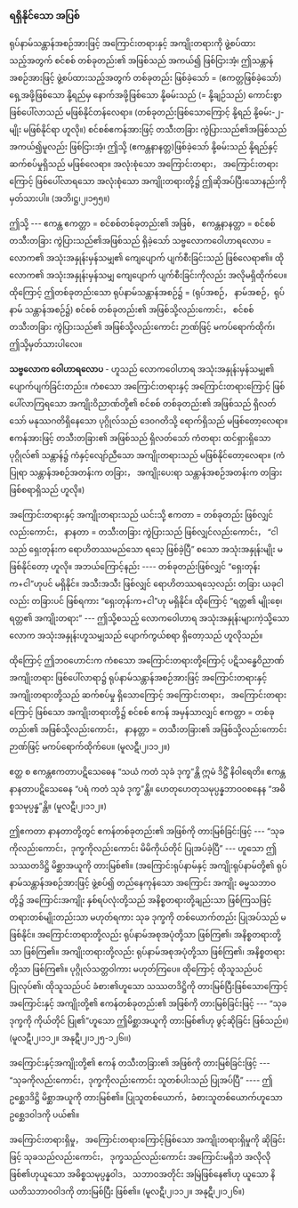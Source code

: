### ရရှိနိုင်သော အပြစ်

ရုပ်နာမ်သန္တာန်အစဉ်အားဖြင့် အကြောင်းတရားနှင့် အကျိုးတရားကို ဖွဲ့စပ်ထားသည့်အတွက် စင်စစ် တစ်ခုတည်း၏ အဖြစ်သည် အကယ်၍ ဖြစ်ငြားအံ့၊ ဤသန္တာန်အစဉ်အားဖြင့် ဖွဲ့စပ်ထားသည့်အတွက် တစ်ခုတည်း ဖြစ်ခဲ့သော် = (ဧကတ္တဖြစ်ခဲ့သော်) ရှေ့အဖို့ဖြစ်သော နို့ရည်မှ နောက်အဖို့ဖြစ်သော နို့ဓမ်းသည် (= နို့ချဉ်သည်) ကောင်းစွာ ဖြစ်ပေါ်လာသည် မဖြစ်နိုင်တန်လေရာ။ (တစ်ခုတည်းဖြစ်သောကြောင့် နို့ရည် နို့ဓမ်း-၂-မျိုး မဖြစ်နိုင်ရာ ဟူလို။) 
စင်စစ်ဧကန်အားဖြင့် တသီးတခြား ကွဲပြားသည်၏အဖြစ်သည် အကယ်၍မူလည်း ဖြစ်ငြားအံ့၊ ဤသို့ (ဧကန္တနာနတ္တ)ဖြစ်ခဲ့သော် နို့ဓမ်းသည် နို့ရည်နှင့် ဆက်စပ်မှုရှိသည် မဖြစ်လေရာ။ 
အလုံးစုံသော အကြောင်းတရား， အကြောင်းတရားကြောင့် ဖြစ်ပေါ်လာရသော အလုံးစုံသော အကျိုးတရားတို့၌ ဤဆိုအပ်ပြီးသောနည်းကို မှတ်သားပါ။ (အဘိ၊ဋ္ဌ၊၂၊၁၅၅။)

ဤသို့ --- ဧကန္တ ဧကတ္တာ = စင်စစ်တစ်ခုတည်း၏ အဖြစ်， ဧကန္တနာနတ္တာ = စင်စစ် တသီးတခြား ကွဲပြားသည်၏အဖြစ်သည် ရှိခဲ့သော် သဗ္ဗလောကဝေါဟာရလောပ = လောက၏ အသုံးအနှုန်းမှန်သမျှ၏ ကျေပျောက် ပျက်စီးခြင်းသည် ဖြစ်လေရာ၏။ 
ထိုလောက၏ အသုံးအနှုန်းမှန်သမျှ ကျေပျောက် ပျက်စီးခြင်းကိုလည်း အလိုမရှိထိုက်ပေ။ 
ထိုကြောင့် ဤတစ်ခုတည်းသော ရုပ်နာမ်သန္တာန်အစဉ်၌ = (ရုပ်အစဉ်， နာမ်အစဉ်，ရုပ်နာမ် သန္တာန်အစဉ်၌) စင်စစ် တစ်ခုတည်း၏ အဖြစ်သို့လည်းကောင်း， စင်စစ် တသီးတခြား ကွဲပြားသည်၏ အဖြစ်သို့လည်းကောင်း ဉာဏ်ဖြင့် မကပ်ရောက်ထိုက်၊ ဤသို့မှတ်သားပါလေ။

**သဗ္ဗလောက ဝေါဟာရလောပ** - ဟူသည် လောကဝေါဟာရ အသုံးအနှုန်းမှန်သမျှ၏ ပျောက်ပျက်ခြင်းတည်း။ 
ကံစသော အကြောင်းတရားနှင့် အကြောင်းတရားကြောင့် ဖြစ်ပေါ်လာကြရသော အကျိုးဝိညာဏ်တို့၏ စင်စစ် တစ်ခုတည်း၏ အဖြစ်သည် ရှိလတ်သော် မနုဿဂတိရှိနေသော ပုဂ္ဂိုလ်သည် ဒေဝဂတိသို့ ရောက်ရှိသည် မဖြစ်တော့လေရာ။ 
ဧကန်အားဖြင့် တသီးတခြား၏ အဖြစ်သည် ရှိလတ်သော် ကံတရား ထင်ရှားရှိသော ပုဂ္ဂိုလ်၏ သန္တာန်၌ ကံနှင့်လျော်ညီသော အကျိုးတရားသည် မဖြစ်နိုင်တော့လေရာ။ (ကံပြုရာ သန္တာန်အစဉ်အတန်းက တခြား， အကျိုးပေးရာ သန္တာန်အစဉ်အတန်းက တခြား ဖြစ်စရာရှိသည် ဟူလို။)

အကြောင်းတရားနှင့် အကျိုးတရားသည် ယင်းသို့ ဧကတာ = တစ်ခုတည်း ဖြစ်လျှင်လည်းကောင်း， နာနတာ = တသီးတခြား ကွဲပြားသည် ဖြစ်လျှင်လည်းကောင်း， “ငါသည် ရှေးတုန်းက ရောဟိတဿမည်သော ရသေ့ ဖြစ်ခဲ့ပြီ” စသော အသုံးအနှုန်းမျိုး မဖြစ်နိုင်တော့ ဟူလို။ 
အဘယ်ကြောင့်နည်း ---- တစ်ခုတည်းဖြစ်လျှင် “ရှေးတုန်းက+ငါ”ဟုပင် မရှိနိုင်။ 
အသီးအသီး ဖြစ်လျှင် ရောဟိတဿရသေ့လည်း တခြား ယခုငါလည်း တခြားပင် ဖြစ်ရကား “ရှေးတုန်းက+ငါ”ဟု မရှိနိုင်။ 
ထိုကြောင့် “ရတ္တ၏ မျိုးစေ့၊ ရတ္တ၏ အကျိုးတရား” --- ဤသို့စသည့် လောကဝေါဟာရ အသုံးအနှုန်းများကဲ့သို့သော လောက အသုံးအနှုန်းဟူသမျှသည် ပျောက်ကွယ်စရာ ရှိတော့သည် ဟူလိုသည်။

ထိုကြောင့် ဤဘဝဟောင်းက ကံစသော အကြောင်းတရားတို့ကြောင့် ပဋိသန္ဓေဝိညာဏ် အကျိုးတရား ဖြစ်ပေါ်လာရာ၌ ရုပ်နာမ်သန္တာန်အစဉ်အားဖြင့် အကြောင်းတရားနှင့် အကျိုးတရားတို့သည် ဆက်စပ်မှု ရှိသောကြောင့် အကြောင်းတရား， အကြောင်းတရားကြောင့် ဖြစ်သော အကျိုးတရားတို့၌ စင်စစ် ဧကန် အမှန်သာလျှင် ဧကတ္တာ = တစ်ခုတည်း၏ အဖြစ်သို့လည်းကောင်း， နာနတ္တာ = တသီးတခြား၏ အဖြစ်သို့လည်းကောင်း ဉာဏ်ဖြင့် မကပ်ရောက်ထိုက်ပေ။ (မူလဋီ၊၂၊၁၁၂။)

ဧတ္ထ စ ဧကန္တဧကတာပဋိသေဓေန “သယံ ကတံ သုခံ ဒုက္ခ”န္တိ ဣမံ ဒိဋ္ဌိံ နိဝါရေတိ။ ဧကန္တနာနတာပဋိသေဓေန “ပရံ ကတံ သုခံ ဒုက္ခ”န္တိ။ ဟေတုဟေတုသမုပ္ပန္နဘာဝဝစနေန “အဓိစ္စသမုပ္ပန္န”န္တိ။
(မူလဋီ၊၂၊၁၁၂။)

ဤဧကတာ နာနတာတို့တွင် ဧကန်တစ်ခုတည်း၏ အဖြစ်ကို တားမြစ်ခြင်းဖြင့် --- “သုခကိုလည်းကောင်း，ဒုက္ခကိုလည်းကောင်း မိမိကိုယ်တိုင် ပြုအပ်ခဲ့ပြီ” --- ဟူသော ဤသဿတဒိဋ္ဌိ မိစ္ဆာအယူကို တားမြစ်၏။ 
(အကြောင်းရုပ်နာမ်နှင့် အကျိုးရုပ်နာမ်တို့၏ ရုပ်နာမ်သန္တာန်အစဉ်အားဖြင့် ဖွဲ့စပ်၍ တည်နေကုန်သော အကြောင်း အကျိုး ဓမ္မသဘာဝတို့၌ အကြောင်းအကျိုး နှစ်ရပ်လုံးတို့သည် အနိစ္စတရားတို့ချည်းသာ ဖြစ်ကြသဖြင့် တရားတစ်မျိုးတည်းသာ မဟုတ်ရကား သုခ ဒုက္ခကို တစ်ယောက်တည်း ပြုအပ်သည် မဖြစ်နိုင်။ 
အကြောင်းတရားတို့လည်း ရုပ်နာမ်အစုအပုံတို့သာ ဖြစ်ကြ၏၊ အနိစ္စတရားတို့သာ ဖြစ်ကြ၏။ 
အကျိုးတရားတို့လည်း ရုပ်နာမ်အစုအပုံတို့သာ ဖြစ်ကြ၏၊ အနိစ္စတရားတို့သာ ဖြစ်ကြ၏။ 
ပုဂ္ဂိုလ်သတ္တဝါကား မဟုတ်ကြပေ။ 
ထိုကြောင့် ထိုသူသည်ပင် ပြုလုပ်၏၊ ထိုသူသည်ပင် ခံစား၏ဟူသော သဿတဒိဋ္ဌိကို တားမြစ်ပြီးဖြစ်သောကြောင့် အကြောင်းနှင့် အကျိုးတို့၏ ဧကန်တစ်ခုတည်း၏ အဖြစ်ကို တားမြစ်ခြင်းဖြင့် --- “သုခ ဒုက္ခကို ကိုယ်တိုင် ပြု၏”ဟူသော ဤမိစ္ဆာအယူကို တားမြစ်၏ဟု ဖွင့်ဆိုခြင်း ဖြစ်သည်။) (မူလဋီ၊၂၊၁၁၂။ အနုဋီ၊၂၊၁၂၅-၁၂၆၊၊)

အကြောင်းနှင့်အကျိုးတို့၏ ဧကန် တသီးတခြား၏ အဖြစ်ကို တားမြစ်ခြင်းဖြင့် --- “သုခကိုလည်းကောင်း，ဒုက္ခကိုလည်းကောင်း သူတစ်ပါးသည် ပြုအပ်ပြီ” ---- ဤဥစ္ဆေဒဒိဋ္ဌိ မိစ္ဆာအယူကို တားမြစ်၏။ 
ပြုသူတစ်ယောက်，ခံစားသူတစ်ယောက်ဟူသော ဥစ္ဆေဒဝါဒကို ပယ်၏။

အကြောင်းတရားရှိမှု， အကြောင်းတရားကြောင့်ဖြစ်သော အကျိုးတရားရှိမှုကို ဆိုခြင်းဖြင့် သုခသည်လည်းကောင်း， ဒုက္ခသည်လည်းကောင်း အကြောင်းမရှိဘဲ အလိုလိုဖြစ်၏ဟုယူသော အဓိစ္စသမုပ္ပန္နဝါဒ， သဘာဝအတိုင်း အမြဲဖြစ်နေ၏ဟု ယူသော နိယတိသဘာဝဝါဒကို တားမြစ်ပြီး ဖြစ်၏။ (မူလဋီ၊၂၊၁၁၂။ အနုဋီ၊၂၊၁၂၆။)
